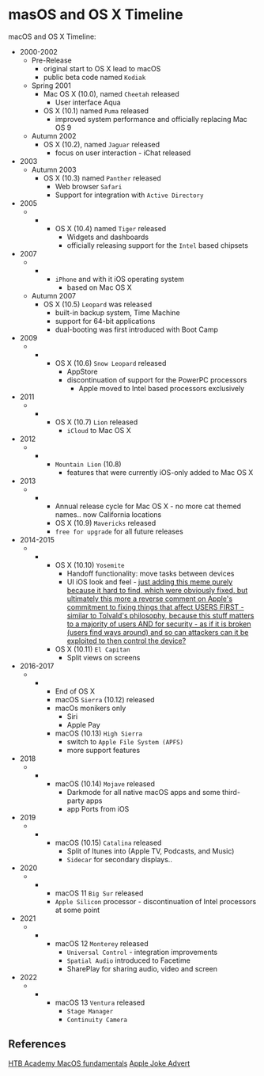 
# masOS and OS X Timeline

macOS  and OS X Timeline:
- 2000-2002
	- Pre-Release
		- original start to OS X lead to macOS
		- public beta code named `Kodiak`
	- Spring 2001
		- Mac OS X (10.0), named `Cheetah` released
			- User interface Aqua
		- OS X (10.1) named `Puma` released
			- improved system performance and officially replacing Mac OS 9
	- Autumn 2002
		- OS X (10.2), named `Jaguar` released
			- focus on user interaction - iChat released
- 2003
	- Autumn 2003
		- OS X (10.3) named `Panther` released
			- Web browser `Safari` 
			- Support for integration with `Active Directory`
- 2005
	- - 
		- OS X (10.4) named `Tiger` released
			- Widgets and dashboards
			- officially releasing support for the `Intel` based chipsets
- 2007
	- -  
		- `iPhone` and with it iOS operating system 
			- based on Mac OS X
	- Autumn 2007
		- OS X (10.5) `Leopard` was released
			- built-in backup system, Time Machine
			- support for 64-bit applications
			- dual-booting was first introduced with Boot Camp
- 2009 
	- - 
		- OS X (10.6) `Snow Leopard` released
			- AppStore
			- discontinuation of support for the PowerPC processors
				- Apple moved to Intel based processors exclusively
- 2011
	- -
		- OS X (10.7) `Lion` released
			- `iCloud` to Mac OS X
- 2012
	- -
		- `Mountain Lion` (10.8)
			- features that were currently iOS-only added to Mac OS X
- 2013
	- -
		- Annual release cycle for Mac OS X - no more cat themed names.. now California locations
		- OS X (10.9) `Mavericks` released 
		- `free for upgrade` for all future releases
- 2014-2015
	- -
		-  OS X (10.10) `Yosemite`
			- Handoff functionality: move tasks between devices
			- UI iOS look and feel - [just adding this meme purely because it hard to find, which were obviously fixed, but ultimately this more a reverse comment on Apple's commitment to fixing things that affect USERS FIRST - similar to Tolvald's philosophy, because this stuff matters to a majority of users AND for security - as if it is broken (users find ways around) and so can attackers can it be exploited to then control the device?](https://www.youtube.com/watch?v=L53gr0jL8YM)
		- OS X (10.11) `El Capitan` 
			- Split views on screens
- 2016-2017
	- -
		- End of OS X 
		- macOS  `Sierra` (10.12) released
		- macOs monikers only
			- Siri
			- Apple Pay
		- macOS (10.13) `High Sierra`
			- switch to `Apple File System (APFS)`
			- more support features
- 2018
	- - 
		- macOS (10.14) `Mojave` released
			- Darkmode for all native macOS apps and some third-party apps
			- app Ports from iOS
- 2019 
	- - 
		- macOS (10.15) `Catalina` released
			- Split of Itunes into (Apple TV, Podcasts, and Music)
			- `Sidecar` for secondary displays..
- 2020
	- - 
		- macOS 11  `Big Sur` released
		- `Apple Silicon` processor - discontinuation of Intel processors at some point
- 2021
	- -
		- macOS 12 `Monterey` released
			- `Universal Control` - integration improvements
			- `Spatial Audio`  introduced to Facetime
			- SharePlay for sharing audio, video and screen 
- 2022
	- -
		- macOS 13 `Ventura` released
			- `Stage Manager`
			- `Continuity Camera`



## References

[HTB Academy MacOS fundamentals](https://academy.hackthebox.com/module/157/section/1520)
[Apple Joke Advert](https://www.youtube.com/watch?v=L53gr0jL8YM)